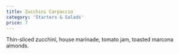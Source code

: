 ```yaml
---
title: Zucchini Carpaccio
category: 'Starters & Salads'
price: 7
---
```



Thin-sliced zucchini, house marinade, tomato jam, toasted marcona almonds.